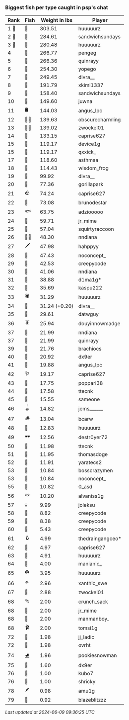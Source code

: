 ### Biggest fish per type caught in psp's chat
| Rank | Fish | Weight in lbs | Player |
|------|--------|-----------|---------|
| 1 🥇  | 🐳 | 303.51 | huuuuurz |
| 2 🥈  | 🐉 | 284.61 | sandwichsundays |
| 3 🥉  | 🦑 | 280.48 | huuuuurz |
| 4  | 🐍 | 266.77 | pengeg |
| 5  | 🦕 | 266.36 | quinrayy |
| 6  | 🐢 | 254.30 | yopego |
| 7  | 🦈 | 249.45 | divra__ |
| 8  | 🐙 | 191.79 | xkimi1337 |
| 9  | 🐋 | 158.40 | sandwichsundays |
| 10  | 🐊 | 149.60 | juwna |
| 11  | 🛢️ | 144.03 | angus_lpc |
| 12  | 🧞‍♂ | 139.63 | obscurecharmling |
| 13  | 🧜‍♀️ | 139.02 | zwockel01 |
| 14  | 🦭 | 133.15 | caprise627 |
| 15  | 🦞 | 119.17 | device1g |
| 15  | 🐬 | 119.17 | qxxick_ |
| 17  | 🧟 | 118.60 | asthmaa |
| 18  | 🦪 | 114.43 | wisdom_frog |
| 19  | 🪸 | 99.92 | divra__ |
| 20  | 🦇 | 77.36 | gorillapark |
| 21  | 🪨 | 74.24 | caprise627 |
| 22  | 👑 | 73.08 | brunodestar |
| 23  | 🐟 | 63.75 | adziooooo |
| 24  | 📱 | 59.71 | jr_mime |
| 25  | 🦐 | 57.04 | squirtyraccoon |
| 26  | 🐻‍❄ | 48.30 | nndiana |
| 27  | 🗡️ | 47.98 | hahppyy |
| 28  | 🐸 | 47.43 | noconcept_ |
| 29  | 🦫 | 42.53 | creepycode |
| 30  | 🐧 | 41.06 | nndiana |
| 31  | 🦀 | 38.88 | d1ma1g* |
| 32  | 🐡 | 35.69 | kaspu222 |
| 33  | 🕷️ | 31.29 | huuuuurz |
| 34  | 🥒 | 31.24 (+0.20) | divra__ |
| 35  | 🧽 | 29.61 | datwguy |
| 36  | 🪳 | 25.94 | douyinnowmadge |
| 37  | 🦠 | 21.99 | nndiana |
| 37  | 🐠 | 21.99 | quinrayy |
| 39  | 🪼 | 21.76 | brachiocs |
| 40  | 🎰 | 20.92 | dx9er |
| 41  | 🦦 | 19.88 | angus_lpc |
| 42  | 🪱 | 19.17 | caprise627 |
| 43  | 🧭 | 17.75 | poppari38 |
| 44  | 🍄 | 17.58 | ttecnk |
| 45  | 🦆 | 15.55 | sameone |
| 46  | 🪀 | 14.82 | jems______ |
| 47  | 🪵 | 13.04 | bcarw |
| 48  | 🧃 | 12.83 | huuuuurz |
| 49  | 🕶️ | 12.56 | destr0yer72 |
| 50  | 👒 | 11.98 | ttecnk |
| 51  | 🐌 | 11.95 | thomasdoge |
| 52  | 🧸 | 11.91 | yaratecs2 |
| 53  | 🦎 | 10.84 | bosscrazymen |
| 53  | 🧊 | 10.84 | noconcept_ |
| 55  | 🎱 | 10.82 | 0_asd |
| 56  | 🩲 | 10.20 | alvaniss1g |
| 57  | 💀 | 9.99 | joleksu |
| 58  | 🪺 | 8.82 | creepycode |
| 59  | 🪹 | 8.38 | creepycode |
| 60  | 🧵 | 5.43 | creepycode |
| 61  | 🪝 | 4.99 | thedraingangceo* |
| 62  | 🎏 | 4.97 | caprise627 |
| 63  | 🥫 | 4.91 | huuuuurz |
| 64  | 🐚 | 4.00 | manianic_ |
| 65  | ☘️ | 3.95 | huuuuurz |
| 66  | ☂️ | 2.96 | xanthic_swe |
| 67  | 🌹 | 2.88 | zwockel01 |
| 68  | 🩴 | 2.00 | crunch_sack |
| 68  | 👢 | 2.00 | jr_mime |
| 68  | 🧦 | 2.00 | manmanboy_ |
| 68  | 🩰 | 2.00 | tomsi1g |
| 72  | 👟 | 1.98 | jj_ladic |
| 72  | 🥪 | 1.98 | ovrht |
| 74  | ⛸️ | 1.96 | pookiesnowman |
| 75  | 🍬 | 1.60 | dx9er |
| 76  | 🧤 | 1.00 | kubo7 |
| 76  | 🌿 | 1.00 | shricky |
| 78  | 🪶 | 0.98 | amu1g |
| 79  | 🧣 | 0.92 | blazeblitzzz |

_Last updated at 2024-06-09 09:36:25 UTC_